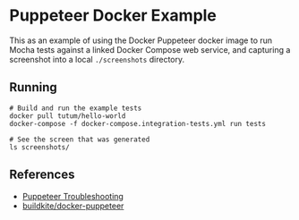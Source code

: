 # Puppeteer Docker Example

This as an example of using the Docker Puppeteer docker image to run Mocha tests against a linked Docker Compose web service, and capturing a screenshot into a local `./screenshots` directory.

## Running

```shell
# Build and run the example tests
docker pull tutum/hello-world
docker-compose -f docker-compose.integration-tests.yml run tests

# See the screen that was generated
ls screenshots/
```

## References

* [Puppeteer Troubleshooting](https://github.com/puppeteer/puppeteer/blob/main/docs/troubleshooting.md#troubleshooting)
* [buildkite/docker-puppeteer](https://github.com/buildkite/docker-puppeteer)
